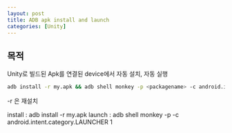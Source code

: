 ```yaml
---
layout: post
title: ADB apk install and launch
categories: [Unity]
---
```


## 목적
Unity로 빌드된 Apk를 연결된 device에서 자동 설치, 자동 실행

```sh
adb install -r my.apk && adb shell monkey -p <packagename> -c android.intent.category.LAUNCHER 1
```

-r 은 재설치

install : adb install -r my.apk
launch : adb shell monkey -p <packagename> -c android.intent.category.LAUNCHER 1

